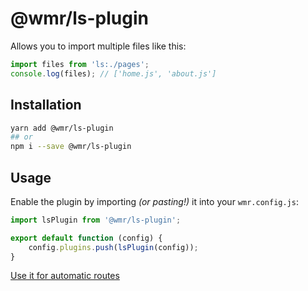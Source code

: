 # @wmr/ls-plugin

Allows you to import multiple files like this:

```js
import files from 'ls:./pages';
console.log(files); // ['home.js', 'about.js']
```

## Installation

```sh
yarn add @wmr/ls-plugin
## or
npm i --save @wmr/ls-plugin
```

## Usage

Enable the plugin by importing _(or pasting!)_ it into your `wmr.config.js`:

```js
import lsPlugin from '@wmr/ls-plugin';

export default function (config) {
	config.plugins.push(lsPlugin(config));
}
```

[Use it for automatic routes](https://github.com/preactjs/wmr/wiki/Configuration-Recipes#filesystem-based-routing--page-component-loading-)

